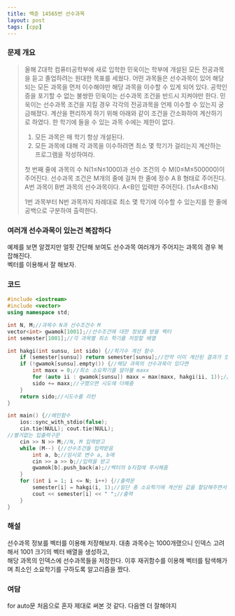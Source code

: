 ```yaml
---
title: 백준 14565번 선수과목
layout: post
tags: [cpp]
---
```

### 문제 개요
> 올해 Z대학 컴퓨터공학부에 새로 입학한 민욱이는 학부에 개설된 모든 전공과목을 듣고 졸업하려는 원대한 목표를 세웠다. 어떤 과목들은 선수과목이 있어 해당되는 모든 과목을 먼저 이수해야만 해당 과목을 이수할 수 있게 되어 있다. 공학인증을 포기할 수 없는 불쌍한 민욱이는 선수과목 조건을 반드시 지켜야만 한다. 민욱이는 선수과목 조건을 지킬 경우 각각의 전공과목을 언제 이수할 수 있는지 궁금해졌다. 계산을 편리하게 하기 위해 아래와 같이 조건을 간소화하여 계산하기로 하였다.
> 한 학기에 들을 수 있는 과목 수에는 제한이 없다.
> 1. 모든 과목은 매 학기 항상 개설된다.
> 2. 모든 과목에 대해 각 과목을 이수하려면 최소 몇 학기가 걸리는지 계산하는 프로그램을 작성하여라.
> 
> 첫 번째 줄에 과목의 수 N(1≤N≤1000)과 선수 조건의 수 M(0≤M≤500000)이 주어진다. 선수과목 조건은 M개의 줄에 걸쳐 한 줄에 정수 A B 형태로 주어진다. A번 과목이 B번 과목의 선수과목이다. A<B인 입력만 주어진다. (1≤A<B≤N)
> 
> 1번 과목부터 N번 과목까지 차례대로 최소 몇 학기에 이수할 수 있는지를 한 줄에 공백으로 구분하여 출력한다.

### 여러개 선수과목이 있는건 복잡하다
예제를 보면 알겠지만 얼핏 간단해 보여도 선수과목 여러개가 주어지는 과목의 경우 복잡해진다.  
벡터를 이용해서 잘 해보자.
### 코드
```c++
#include <iostream>
#include <vector>
using namespace std;

int N, M;//과목수 N과 선수조건수 M
vector<int> gwamok[1001];//선수조건에 대한 정보를 받을 벡터
int semester[1001];//각 과목별 최소 학기를 저장할 배열

int hakgi(int sunsu, int sido) {//학기수 계산 함수
    if (semester[sunsu]) return semester[sunsu];//만약 이미 계산된 결과가 있다면 그걸 리턴
    if (!gwamok[sunsu].empty()) {//해당 과목의 선수과목이 있다면
        int maxx = 0;//최소 소요학기를 알아볼 maxx
        for (auto ii : gwamok[sunsu]) maxx = max(maxx, hakgi(ii, 1));//선수과목 벡터를 모두 돌며 재귀호출로 소요학기 수의 최대값을 구한다
        sido += maxx;//구했으면 시도에 더해줌
    }
    return sido;//시도수를 리턴
}

int main() {//메인함수
    ios::sync_with_stdio(false);
    cin.tie(NULL); cout.tie(NULL);
//별거없는 입출력구문
    cin >> N >> M;//N, M 입력받고
    while (M--) {//선수조건들 입력받음
        int a, b;//임시로 변수 a, b에
        cin >> a >> b;//입력을 받고
        gwamok[b].push_back(a);//벡터의 b지점에 푸시해줌
    }
    for (int i = 1; i <= N; i++) {//출력문
        semester[i] = hakgi(i, 1);//일단 총 소요학기에 계산된 값을 할당해주면서
        cout << semester[i] << " ";//출력
    }
}
```
### 해설
선수과목 정보를 벡터를 이용해 저장해보자. 대충 과목수는 1000개랬으니 인덱스 고려해서 1001 크기의 벡터 배열을 생성하고,  
해당 과목의 인덱스에 선수과목들을 저장한다. 이후 재귀함수를 이용해 벡터를 탐색해가며 최소인 소요학기를 구하도록 알고리즘을 짰다.
### 여담
for auto문 처음으로 혼자 제대로 써본 것 같다. 다음엔 더 잘해야지
